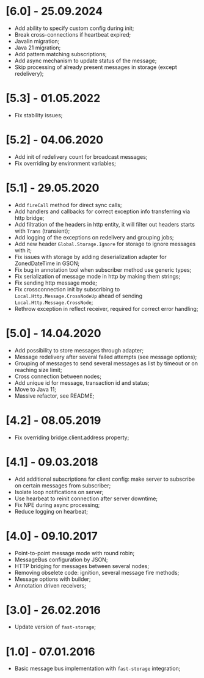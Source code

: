 # [6.0] - 25.09.2024
 - Add ability to specify custom config during init;
 - Break cross-connections if heartbeat expired;
 - Javalin migration;
 - Java 21 migration;
 - Add pattern matching subscriptions;
 - Add async mechanism to update status of the message;
 - Skip processing of already present messages in storage (except redelivery);

# [5.3] - 01.05.2022
 - Fix stability issues;

# [5.2] - 04.06.2020
 - Add init of redelivery count for broadcast messages;
 - Fix overriding by environment variables;

# [5.1] - 29.05.2020
 - Add `fireCall` method for direct sync calls;
 - Add handlers and callbacks for correct exception info transferring via http bridge;
 - Add filtration of the headers in http entity, it will filter out headers starts with `Trans` (transient);
 - Add logging of the exceptions on redelivery and grouping jobs;
 - Add new header `Global.Storage.Ignore` for storage to ignore messages with it;
 - Fix issues with storage by adding deserialization adapter for ZonedDateTime in GSON;
 - Fix bug in annotation tool when subscriber method use generic types;
 - Fix serialization of message mode in http by making them strings;
 - Fix sending http message mode;
 - Fix crossconnection init by subscribing to `Local.Http.Message.CrossNodeUp` ahead of sending `Local.Http.Message.CrossNode`;
 - Rethrow exception in reflect receiver, required for correct error handling;

# [5.0] - 14.04.2020
 - Add possibility to store messages through adapter;
 - Message redelivery after several failed attempts (see message options);
 - Grouping of messages to send several messages as list by timeout or on reaching size limit;
 - Cross connection between nodes;
 - Add unique id for message, transaction id and status;
 - Move to Java 11;
 - Massive refactor, see README;

# [4.2] - 08.05.2019
 - Fix overriding bridge.client.address property;

# [4.1] - 09.03.2018
 - Add additional subscriptions for client config: make server to subscribe on certain messages from subscriber;
 - Isolate loop notifications on server;
 - Use hearbeat to reinit connection after server downtime;
 - Fix NPE during async processing;
 - Reduce logging on hearbeat;

# [4.0] - 09.10.2017
 - Point-to-point message mode with round robin;
 - MessageBus configuration by JSON;
 - HTTP bridging for messages between several nodes;
 - Removing obselete code: ignition, several message fire methods;
 - Message options with builder;
 - Annotation driven receivers;

# [3.0] - 26.02.2016
 - Update version of `fast-storage`;

# [1.0] - 07.01.2016
 - Basic message bus implementation with `fast-storage` integration;
